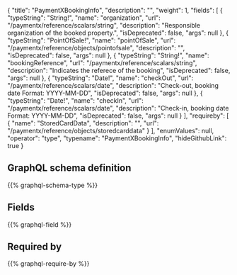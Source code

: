 {
  "title": "PaymentXBookingInfo",
  "description": "",
  "weight": 1,
  "fields": [
    {
      "typeString": "String!",
      "name": "organization",
      "url": "/paymentx/reference/scalars/string",
      "description": "Responsible organization of the booked property.",
      "isDeprecated": false,
      "args": null
    },
    {
      "typeString": "PointOfSale!",
      "name": "pointOfSale",
      "url": "/paymentx/reference/objects/pointofsale",
      "description": "",
      "isDeprecated": false,
      "args": null
    },
    {
      "typeString": "String!",
      "name": "bookingReference",
      "url": "/paymentx/reference/scalars/string",
      "description": "Indicates the referece of the booking",
      "isDeprecated": false,
      "args": null
    },
    {
      "typeString": "Date!",
      "name": "checkOut",
      "url": "/paymentx/reference/scalars/date",
      "description": "Check-out, booking date Format: YYYY-MM-DD",
      "isDeprecated": false,
      "args": null
    },
    {
      "typeString": "Date!",
      "name": "checkIn",
      "url": "/paymentx/reference/scalars/date",
      "description": "Check-in, booking date Format: YYYY-MM-DD",
      "isDeprecated": false,
      "args": null
    }
  ],
  "requireby": [
    {
      "name": "StoredCardData",
      "description": "",
      "url": "/paymentx/reference/objects/storedcarddata"
    }
  ],
  "enumValues": null,
  "operator": "type",
  "typename": "PaymentXBookingInfo",
  "hideGithubLink": true
}
## GraphQL schema definition

{{% graphql-schema-type %}}

## Fields

{{% graphql-field %}}

## Required by

{{% graphql-require-by %}}
